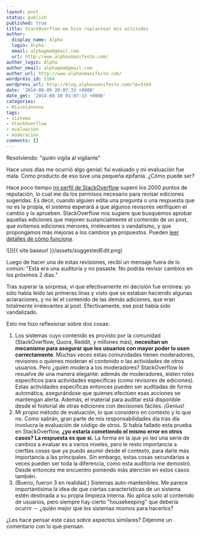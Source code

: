 ```yaml
---
layout: post
status: publish
published: true
title: StackOverflow me hizo replantear mis actitudes
author:
  display_name: Alpha
  login: Alpha
  email: alphagma@gmail.com
  url: http://www.alphasmanifesto.com/
author_login: Alpha
author_email: alphagma@gmail.com
author_url: http://www.alphasmanifesto.com/
wordpress_id: 5164
wordpress_url: http://blog.alphasmanifesto.com/?p=5164
date: '2014-08-09 20:07:33 +0000'
date_gmt: '2014-08-10 01:07:33 +0000'
categories:
- Miscelaneous
tags:
- sistema
- StackOverflow
- evaluación
- moderación
comments: []
---
```

Resolviendo: "quién vigila al vigilante"


Hace unos días me ocurrió algo genial: fui evaluado y mi evaluación fue mala. Como producto de eso tuve una pequeña epifanía.  ¿Cómo puede ser?

<!--more-->

Hace poco tiempo [mi perfil de StackOverflow](http://stackoverflow.com/users/147507/alpha) superó los 2000 puntos de reputación, lo cual me da los permisos necesario para revisar ediciones sugeridas. Es decir, cuando alguien edita una pregunta o una respuesta que no es la propia, el sistema esperará a que algunos revisores verifiquen el cambio y lo aprueben. StackOverflow nos sugiere que busquemos aprobar aquellas ediciones que mejoren sustancialmente el contenido de un post, que evitemos ediciones menores, irrelevantes o vandalismo, y que propongamos más mejoras a los cambios ya propuestos. Pueden [leer detalles de cómo funciona](http://meta.stackexchange.com/questions/76251/how-do-suggested-edits-work).

![]({{ site.baseurl }}/assets/suggestedEdit.png)


Luego de hacer una de estas revisiones, recibí un mensaje fuera de lo común: "Esta era una auditoría y no pasaste. No podrás revissr cambios en los próximos 2 días."

Tras superar la sorpresa, ví que efectivamente mi decisión fue errónea: yo sólo había leído las primeras línas y visto que se estaban haciendo algunas aclaraciones, y no leí el contenido de las demás adiciones, que eran totalmente irrelevantes al post. Efectivamente, ese post había sido vandalizado.

Esto me hizo reflexionar sobre dos cosas:

1. Los sistemas cuyo contenido es provisto por la comunidad (StackOverflow, Quora, Reddit, y millones más), **necesitan un mecanismo para asegurar que los usuarios con mayor poder lo usen correctamente**. Muchas veces estas comunidades tienen moderadores, revisores o quienes moderan el contenido o las actividades de otros usuarios. Pero  ¿quién modera a los moderadores? StackOverflow lo resuelve de una manera elegante: además de moderadores, eisten roles específicos para actividades específicas (como revisores de ediciones). Estas actividades específicas entonces pueden ser auditadas de forma automática, asegurándose que quienes efectúen esas acciones se mantengan alerta. Además, el material para auditar está disponible desde el historial de otras ediciones con decisiones fáciles. ¡Genius!
1. Mi propio método de evaluación, lo que considero en contexto y lo que no. Como sabrán, gran parte de mis responsabilidades día tras día involucra la evaluación de código de otros. Si había fallado esta prueba en StackOverflow, **¿yo estaría cometiendo el mismo error en otros casos? La respuesta es que sí.** La forma en la que yo leo una serie de cambios a evaluar es a varios niveles, pero le resto importancia a cierttas cosas que ya puedo asumir desde el contexto, para darle más importancia a las principales. Sin embargo, estas cosas secundarias a veces pueden ser toda la diferencia, como esta auditoría me demostró. Desde entonces me encuentro poniendo más atención en estos casos también.
1. (Bueno, fueron 3 en realidad.) Sistemas auto-mantenibles. Me parece importantísima la idea de que ciertas características de un sistema estén destinada a su propia limpieza interna. No aplica solo al contenido de usuarios, pero siempre hay cierto "housekeeping" que debería ocurrir --  ¿quién mejor que los sistemas mismos para hacerlos?

¿Les hace pensar este caso sobre aspectos similares? Déjenme un comentario con lo que piensan.
